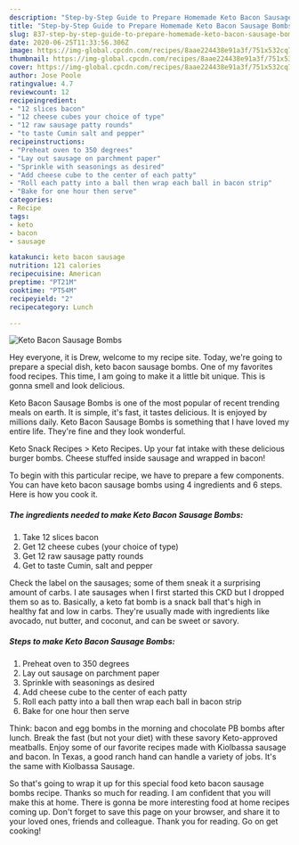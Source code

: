 ```yaml
---
description: "Step-by-Step Guide to Prepare Homemade Keto Bacon Sausage Bombs"
title: "Step-by-Step Guide to Prepare Homemade Keto Bacon Sausage Bombs"
slug: 837-step-by-step-guide-to-prepare-homemade-keto-bacon-sausage-bombs
date: 2020-06-25T11:33:56.306Z
image: https://img-global.cpcdn.com/recipes/8aae224438e91a3f/751x532cq70/keto-bacon-sausage-bombs-recipe-main-photo.jpg
thumbnail: https://img-global.cpcdn.com/recipes/8aae224438e91a3f/751x532cq70/keto-bacon-sausage-bombs-recipe-main-photo.jpg
cover: https://img-global.cpcdn.com/recipes/8aae224438e91a3f/751x532cq70/keto-bacon-sausage-bombs-recipe-main-photo.jpg
author: Jose Poole
ratingvalue: 4.7
reviewcount: 12
recipeingredient:
- "12 slices bacon"
- "12 cheese cubes your choice of type"
- "12 raw sausage patty rounds"
- "to taste Cumin salt and pepper"
recipeinstructions:
- "Preheat oven to 350 degrees"
- "Lay out sausage on parchment paper"
- "Sprinkle with seasonings as desired"
- "Add cheese cube to the center of each patty"
- "Roll each patty into a ball then wrap each ball in bacon strip"
- "Bake for one hour then serve"
categories:
- Recipe
tags:
- keto
- bacon
- sausage

katakunci: keto bacon sausage 
nutrition: 121 calories
recipecuisine: American
preptime: "PT21M"
cooktime: "PT54M"
recipeyield: "2"
recipecategory: Lunch

---
```



![Keto Bacon Sausage Bombs](https://img-global.cpcdn.com/recipes/8aae224438e91a3f/751x532cq70/keto-bacon-sausage-bombs-recipe-main-photo.jpg)

Hey everyone, it is Drew, welcome to my recipe site. Today, we're going to prepare a special dish, keto bacon sausage bombs. One of my favorites food recipes. This time, I am going to make it a little bit unique. This is gonna smell and look delicious.

Keto Bacon Sausage Bombs is one of the most popular of recent trending meals on earth. It is simple, it's fast, it tastes delicious. It is enjoyed by millions daily. Keto Bacon Sausage Bombs is something that I have loved my entire life. They're fine and they look wonderful.

Keto Snack Recipes &gt; Keto Recipes. Up your fat intake with these delicious burger bombs. Cheese stuffed inside sausage and wrapped in bacon!


To begin with this particular recipe, we have to prepare a few components. You can have keto bacon sausage bombs using 4 ingredients and 6 steps. Here is how you cook it.

<!--inarticleads1-->

##### The ingredients needed to make Keto Bacon Sausage Bombs:

1. Take 12 slices bacon
1. Get 12 cheese cubes (your choice of type)
1. Get 12 raw sausage patty rounds
1. Get to taste Cumin, salt and pepper


Check the label on the sausages; some of them sneak it a surprising amount of carbs. I ate sausages when I first started this CKD but I dropped them so as to. Basically, a keto fat bomb is a snack ball that&#39;s high in healthy fat and low in carbs. They&#39;re usually made with ingredients like avocado, nut butter, and coconut, and can be sweet or savory. 

<!--inarticleads2-->

##### Steps to make Keto Bacon Sausage Bombs:

1. Preheat oven to 350 degrees
1. Lay out sausage on parchment paper
1. Sprinkle with seasonings as desired
1. Add cheese cube to the center of each patty
1. Roll each patty into a ball then wrap each ball in bacon strip
1. Bake for one hour then serve


Think: bacon and egg bombs in the morning and chocolate PB bombs after lunch. Break the fast (but not your diet) with these savory Keto-approved meatballs. Enjoy some of our favorite recipes made with Kiolbassa sausage and bacon. In Texas, a good ranch hand can handle a variety of jobs. It&#39;s the same with Kiolbassa Sausage. 

So that's going to wrap it up for this special food keto bacon sausage bombs recipe. Thanks so much for reading. I am confident that you will make this at home. There is gonna be more interesting food at home recipes coming up. Don't forget to save this page on your browser, and share it to your loved ones, friends and colleague. Thank you for reading. Go on get cooking!
